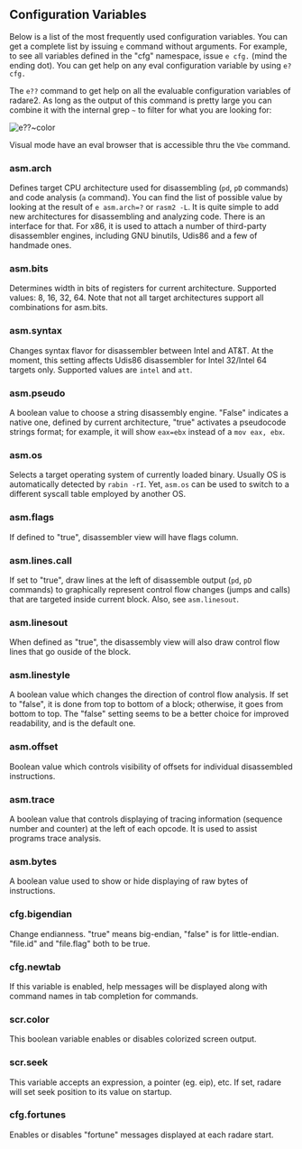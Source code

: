 ## Configuration Variables

Below is a list of the most frequently used configuration variables. You can get a complete list by issuing `e` command without arguments. For example, to see all variables defined in the "cfg" namespace, issue `e cfg.` (mind the ending dot). You can get help on any eval configuration variable by using `e? cfg.`

The `e??` command to get help on all the evaluable configuration variables of radare2. As long as the output of this command is pretty large you can combine it with the internal grep `~` to filter for what you are looking for:

![e??~color](../img/configuration/e--color.png)

Visual mode have an eval browser that is accessible thru the `Vbe` command.

### asm.arch

Defines target CPU architecture used for disassembling (`pd`, `pD` commands) and code analysis (`a` command). You can find the list of possible value by looking at the result of `e asm.arch=?` or `rasm2 -L`.
It is quite simple to add new architectures for disassembling and analyzing code. There is an interface for that. For x86, it is used to attach a number of third-party disassembler engines, including GNU binutils, Udis86 and a few of handmade ones.

### asm.bits

Determines width in bits of registers for current architecture. Supported values: 8, 16, 32, 64. Note that not all target architectures support all combinations for asm.bits.

### asm.syntax

Changes syntax flavor for disassembler between Intel and AT&T. At the moment, this setting affects Udis86 disassembler for Intel 32/Intel 64 targets only. Supported values are `intel` and `att`.

### asm.pseudo

A boolean value to choose a string disassembly engine. "False" indicates a native one, defined by current architecture, "true" activates a pseudocode strings format; for example, it will show `eax=ebx` instead of a `mov eax, ebx`.

### asm.os

Selects a target operating system of currently loaded binary. Usually OS is automatically detected by `rabin -rI`. Yet, `asm.os` can be used to switch to a different syscall table employed by another OS.

### asm.flags

If defined to "true", disassembler view will have flags column.

### asm.lines.call

If set to "true", draw lines at the left of disassemble output (`pd`, `pD` commands) to graphically represent control flow changes (jumps and calls) that are targeted inside current block. Also, see `asm.linesout`.

### asm.linesout

When defined as "true", the disassembly view will also draw control flow lines that go ouside of the block.

### asm.linestyle

A boolean value which changes the direction of control flow analysis. If set to "false", it is done from top to bottom of a block; otherwise, it goes from bottom to top. The "false" setting seems to be a better choice for improved readability, and is the default one.

### asm.offset

Boolean value which controls visibility of offsets for individual disassembled instructions.

### asm.trace

A boolean value that controls displaying of tracing information (sequence number and counter) at the left of each opcode. It is used to assist programs trace analysis.

### asm.bytes

A boolean value used to show or hide displaying of raw bytes of instructions.

### cfg.bigendian

Change endianness. "true" means big-endian, "false" is for little-endian.
"file.id" and "file.flag" both to be true.

### cfg.newtab

If this variable is enabled, help messages will be displayed along with command names in tab completion for commands.

### scr.color

This boolean variable enables or disables colorized screen output.

### scr.seek

This variable accepts an expression, a pointer (eg. eip), etc. If set, radare will set seek position to its value on startup.

### cfg.fortunes

Enables or disables "fortune" messages displayed at each radare start.
